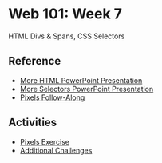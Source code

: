 # Web 101: Week 7
HTML Divs & Spans, CSS Selectors

## Reference
- <a href="MoreHtml.pptx" target="_blank">More HTML PowerPoint Presentation</a>
- <a href="MoreSelectors.pptx" target="_blank">More Selectors PowerPoint Presentation</a>
- [Pixels Follow-Along](PixelsFollowAlong.md)

## Activities
- [Pixels Exercise](PixelsIndividual.md)
- [Additional Challenges](AdditionalChallenges.md)
